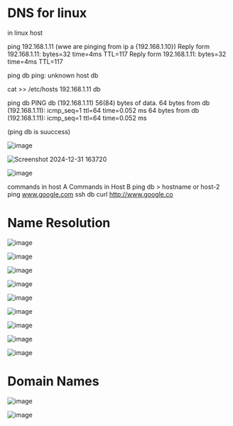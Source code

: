 # DNS for linux

in linux host

ping 192.168.1.11 (wwe are pinging from ip a {192.168.1.10})
Reply form 192.168.1.11: bytes=32 time=4ms TTL=117
Reply form 192.168.1.11: bytes=32 time=4ms TTL=117

ping db
ping: unknown host db


cat >> /etc/hosts
192.168.1.11       db


ping db
PING db (192.168.1.11) 56(84) bytes of data.
64 bytes from db (192.168.1.11): icmp_seq=1 ttl=64 time=0.052 ms
64 bytes from db (192.168.1.11): icmp_seq=1 ttl=64 time=0.052 ms

(ping db is suuccess)


![image](https://github.com/user-attachments/assets/97c34109-e78c-4c9d-aee5-7555c07d2df8)

![Screenshot 2024-12-31 163720](https://github.com/user-attachments/assets/7c7094c6-e22d-42c8-8282-237ef78399b3)

![image](https://github.com/user-attachments/assets/c4436520-de30-4cc9-9439-a497c2bd6f04)

commands in host A                              Commands in Host B
ping db                                         > hostname
or                                              host-2
ping www.google.com
ssh db
curl http://www.google.co

# Name Resolution
![image](https://github.com/user-attachments/assets/3aedfbb1-8a77-4f03-8e64-3055799a655c)

![image](https://github.com/user-attachments/assets/98cc2cff-d04c-4029-9195-7689b142a167)

![image](https://github.com/user-attachments/assets/b2e9215d-c7e8-45fc-9214-c67669f06306)

![image](https://github.com/user-attachments/assets/a73f22d2-71fe-427b-9b81-96e6d532fa75)

![image](https://github.com/user-attachments/assets/099fddc3-0ffd-44f9-9fba-f3203c01a6fb)

![image](https://github.com/user-attachments/assets/06360cef-68e5-47e3-9387-7f711c6cc6ac)

![image](https://github.com/user-attachments/assets/dd391583-7aa3-4a02-927f-b9abfda056df)

![image](https://github.com/user-attachments/assets/32f8062d-c7e6-4933-8f00-4698e7f934f9)

![image](https://github.com/user-attachments/assets/20a1c866-ba89-4a48-b1ee-a8b9625a9fc5)


# Domain Names

![image](https://github.com/user-attachments/assets/08cabbe9-faab-401f-8e3d-a759fa470dab)

![image](https://github.com/user-attachments/assets/c5e197a6-ec40-4016-bdad-0fab61ab0de4)

